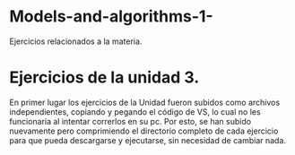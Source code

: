 # Models-and-algorithms-1-
Ejercicios relacionados a la materia.

# Ejercicios de la unidad 3.

En primer lugar los ejercicios de la Unidad fueron subidos como archivos independientes, copiando y pegando el código de VS, lo cual no les funcionaría al intentar correrlos en su pc.
Por esto, se han subido nuevamente pero comprimiendo el directorio completo de cada ejercicio para que pueda descargarse y ejecutarse, sin necesidad de cambiar nada. 
